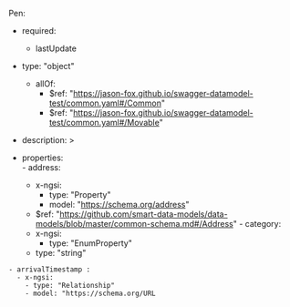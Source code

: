 Pen:
  - required:
    - lastUpdate
  - type: "object"
    - allOf:
      - $ref: "https://jason-fox.github.io/swagger-datamodel-test/common.yaml#/Common"
      - $ref: "https://jason-fox.github.io/swagger-datamodel-test/common.yaml#/Movable"  
   - description: >

   - properties:  
    - address:
      - x-ngsi:
        - type: "Property"
        - model: "https://schema.org/address"
      - $ref: "https://github.com/smart-data-models/data-models/blob/master/common-schema.md#/Address"
    - category:
      - x-ngsi:
        - type: "EnumProperty"
      - type: "string"

    - arrivalTimestamp :
      - x-ngsi:
        - type: "Relationship"
        - model: "https://schema.org/URL
